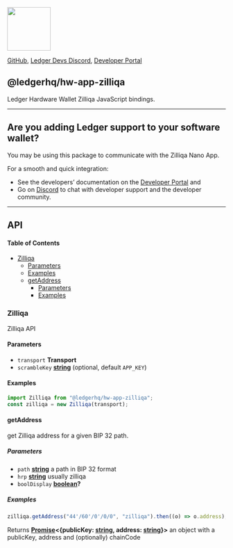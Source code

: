 <img src="https://user-images.githubusercontent.com/4631227/191834116-59cf590e-25cc-4956-ae5c-812ea464f324.png" height="100" />

[GitHub](https://github.com/LedgerHQ/ledger-live/),
[Ledger Devs Discord](https://developers.ledger.com/discord-pro),
[Developer Portal](https://developers.ledger.com/)

## @ledgerhq/hw-app-zilliqa

Ledger Hardware Wallet Zilliqa JavaScript bindings.

---

## Are you adding Ledger support to your software wallet?

You may be using this package to communicate with the Zilliqa Nano App.

For a smooth and quick integration:

-   See the developers’ documentation on the
    [Developer Portal](https://developers.ledger.com/docs/transport/overview/)
    and
-   Go on [Discord](https://developers.ledger.com/discord-pro/) to chat with
    developer support and the developer community.

---

## API

<!-- Generated by documentation.js. Update this documentation by updating the source code. -->

#### Table of Contents

-   [Zilliqa](#zilliqa)
    -   [Parameters](#parameters)
    -   [Examples](#examples)
    -   [getAddress](#getaddress)
        -   [Parameters](#parameters-1)
        -   [Examples](#examples-1)

### Zilliqa

Zilliqa API

#### Parameters

-   `transport` **Transport**
-   `scrambleKey`
    **[string](https://developer.mozilla.org/docs/Web/JavaScript/Reference/Global_Objects/String)**
    (optional, default `APP_KEY`)

#### Examples

```javascript
import Zilliqa from "@ledgerhq/hw-app-zilliqa";
const zilliqa = new Zilliqa(transport);
```

#### getAddress

get Zilliqa address for a given BIP 32 path.

##### Parameters

-   `path`
    **[string](https://developer.mozilla.org/docs/Web/JavaScript/Reference/Global_Objects/String)**
    a path in BIP 32 format
-   `hrp`
    **[string](https://developer.mozilla.org/docs/Web/JavaScript/Reference/Global_Objects/String)**
    usually zilliqa
-   `boolDisplay`
    **[boolean](https://developer.mozilla.org/docs/Web/JavaScript/Reference/Global_Objects/Boolean)?**

##### Examples

```javascript
zilliqa.getAddress("44'/60'/0'/0/0", "zilliqa").then((o) => o.address);
```

Returns
**[Promise](https://developer.mozilla.org/docs/Web/JavaScript/Reference/Global_Objects/Promise)<{publicKey:
[string](https://developer.mozilla.org/docs/Web/JavaScript/Reference/Global_Objects/String),
address:
[string](https://developer.mozilla.org/docs/Web/JavaScript/Reference/Global_Objects/String)}>**
an object with a publicKey, address and (optionally) chainCode
